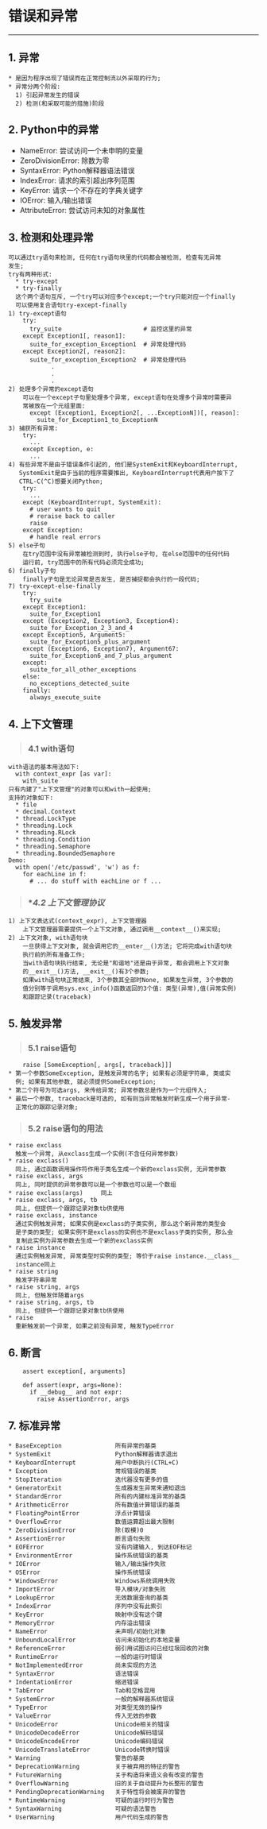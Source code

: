# **错误和异常**
***



## **1. 异常**
    * 是因为程序出现了错误而在正常控制流以外采取的行为;
    * 异常分两个阶段:
      1) 引起异常发生的错误
      2) 检测(和采取可能的措施)阶段



## **2. Python中的异常**
 * NameError: 尝试访问一个未申明的变量
 * ZeroDivisionError: 除数为零
 * SyntaxError: Python解释器语法错误
 * IndexError: 请求的索引超出序列范围
 * KeyError: 请求一个不存在的字典关键字
 * IOError: 输入/输出错误
 * AttributeError: 尝试访问未知的对象属性




## **3. 检测和处理异常**
    可以通过try语句来检测, 任何在try语句块里的代码都会被检测, 检查有无异常
    发生;
    try有两种形式:
      * try-except
      * try-finally
      这个两个语句互斥, 一个try可以对应多个except;一个try只能对应一个finally
      可以使用复合语句try-except-finally 
    1) try-except语句 
        try:
          try_suite                       # 监控这里的异常
        except Exception1[, reason1]:
          suite_for_exception_Exception1  # 异常处理代码
        except Exception2[, reason2]:
          suite_for_exception_Exception2  # 异常处理代码
                .
                .
                .
    2) 处理多个异常的except语句
        可以在一个except子句里处理多个异常, except语句在处理多个异常时需要异
        常被放在一个元组里面:
          except (Exception1, Exception2[, ...ExceptionN])[, reason]:
            suite_for_Exception1_to_ExceptionN
    3) 捕获所有异常:
        try:
          ...
        except Exception, e:
          ...
    4) 有些异常不是由于错误条件引起的, 他们是SystemExit和KeyboardInterrupt, 
       SystemExit是由于当前的程序需要推出, KeyboardInterrupt代表用户按下了
       CTRL-C(^C)想要关闭Python;
        try:
          ...
        except (KeyboardInterrupt, SystemExit):
          # user wants to quit
          # reraise back to caller
          raise
        except Exception:
          # handle real errors
    5) else子句
        在try范围中没有异常被检测到时, 执行else子句, 在else范围中的任何代码
        运行前, try范围中的所有代码必须完全成功;
    6) finally子句 
        finally子句是无论异常是否发生, 是否捕捉都会执行的一段代码;
    7) try-except-else-finally
        try:
          try_suite
        except Exception1:
          suite_for_Exception1 
        except (Exception2, Exception3, Exception4):
          suite_for_Exception_2_3_and_4
        except Exception5, Argument5:
          suite_for_Exception5_plus_argument
        except (Exception6, Exception7), Argument67:
          suite_for_Exception6_and_7_plus_argument
        except:
          suite_for_all_other_exceptions
        else:
          no_exceptions_detected_suite
        finally:
          always_execute_suite




## **4. 上下文管理**
> ### **4.1 with语句**
    with语法的基本用法如下:
      with context_expr [as var]:
        with_suite
    只有内建了"上下文管理"的对象可以和with一起使用;
    支持的对象如下:
      * file
      * decimal.Context 
      * thread.LockType
      * threading.Lock 
      * threading.RLock
      * threading.Condition
      * threading.Semaphore
      * threading.BoundedSemaphore
    Demo:
      with open('/etc/passwd', 'w') as f:
        for eachLine in f:
          # ... do stuff with eachLine or f ...
> ### **4.2 *上下文管理协议**
    1) 上下文表达式(context_expr), 上下文管理器
        上下文管理器需要提供一个上下文对象, 通过调用__context__()来实现;
    2) 上下文对象, with语句块 
        一旦获得上下文对象, 就会调用它的__enter__()方法; 它将完成with语句块
        执行前的所有准备工作;
        当with语句块执行结束, 无论是"和谐地"还是由于异常, 都会调用上下文对象
        的__exit__()方法, __exit__()有3个参数;
        如果with语句块正常结束, 3个参数其全部时None, 如果发生异常, 3个参数的
        值分别等于调用sys.exc_info()函数返回的3个值: 类型(异常),值(异常实例)
        和跟踪记录(traceback)



## **5. 触发异常**
> ### **5.1 raise语句**
        raise [SomeException[, args[, traceback]]]
    * 第一个参数SomeException, 是触发异常的名字; 如果有必须是字符串, 类或实
      例; 如果有其他参数, 就必须提供SomeException;
    * 第二个符号为可选args, 来传给异常; 异常参数总是作为一个元组传入;
    * 最后一个参数, traceback是可选的, 如有则当异常触发时新生成一个用于异常-
      正常化的跟踪记录对象;
> ### **5.2 raise语句的用法**
    * raise exclass
      触发一个异常, 从exclass生成一个实例(不含任何异常参数)
    * raise exclass()
      同上, 通过函数调用操作符作用于类名生成一个新的exclass实例, 无异常参数
    * raise exclass, args
      同上, 同时提供的异常参数可以是一个参数也可以是一个数组
    * raise exclass(args)     同上
    * raise exclass, args, tb
      同上, 但提供一个跟踪记录对象tb供使用
    * raise exclass, instance
      通过实例触发异常; 如果实例是exclass的子类实例, 那么这个新异常的类型会
      是子类的类型; 如果实例不是exclass的实例也不是exclass子类的实例, 那么会
      复制此实例为异常参数去生成一个新的exclass实例
    * raise instance
      通过实例触发异常, 异常类型时实例的类型; 等价于raise instance.__class__
      instance同上
    * raise string
      触发字符串异常
    * raise string, args
      同上, 但触发伴随着args
    * raise string, args, tb
      同上, 但提供一个跟踪记录对象tb供使用
    * raise
      重新触发前一个异常, 如果之前没有异常, 触发TypeError



## **6. 断言**
        assert exception[, arguments]
        
        def assert(expr, args=None):
          if __debug__ and not expr:
            raise AssertionError, args



## **7. 标准异常**
    * BaseException               所有异常的基类
    * SystemExit                  Python解释器请求退出
    * KeyboardInterrupt           用户中断执行(CTRL+C)
    * Exception                   常规错误的基类 
    * StopIteration               迭代器没有更多的值
    * GeneratorExit               生成器发生异常来通知退出
    * StandardError               所有的内建标准异常的基类
    * ArithmeticError             所有数值计算错误的基类
    * FloatingPointError          浮点计算错误
    * OverflowError               数值运算超出最大限制
    * ZeroDivisionError           除(取模)0
    * AssertionError              断言语句失败
    * EOFError                    没有内建输入, 到达EOF标记
    * EnvironmentError            操作系统错误的基类
    * IOError                     输入/输出操作失败
    * OSError                     操作系统错误 
    * WindowsError                Windows系统调用失败
    * ImportError                 导入模块/对象失败
    * LookupError                 无效数据查询的基类
    * IndexError                  序列中没有此索引
    * KeyError                    映射中没有这个键
    * MemoryError                 内存溢出错误
    * NameError                   未声明/初始化对象
    * UnboundLocalError           访问未初始化的本地变量
    * ReferenceError              弱引用试图访问已经垃圾回收的对象
    * RuntimeError                一般的运行时错误
    * NotImplementedError         尚未实现的方法
    * SyntaxError                 语法错误
    * IndentationError            缩进错误
    * TabError                    Tab和空格混用
    * SystemError                 一般的解释器系统错误
    * TypeError                   对类型无效的操作
    * ValueError                  传入无效的参数
    * UnicodeError                Unicode相关的错误
    * UnicodeDecodeError          Unicode解码错误
    * UnicodeEncodeError          Unicode编码错误
    * UnicodeTranslateError       Unicode转换时错误
    * Warning                     警告的基类
    * DeprecationWarning          关于被弃用的特征的警告
    * FutureWarning               关于构造将来语义会有改变的警告
    * OverflowWarning             旧的关于自动提升为长整形的警告
    * PendingDeprecationWarning   关于特性将会被废弃的警告
    * RuntimeWarning              可疑的运行时行为警告
    * SyntaxWarning               可疑的语法警告
    * UserWarning                 用户代码生成的警告
